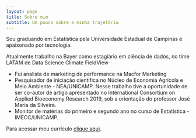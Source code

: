 ```yaml
---
layout: page
title: Sobre mim
subtitle: Um pouco sobre a minha trajetória
---
```


Sou graduando em Estatística pela Universidade Estadual de Campinas e apaixonado por tecnologia.

Atualmente trabalho na Bayer como estagiário em ciência de dados, no time LATAM de Data Science Climate FieldView

- Fui analista de marketing de performance na Macfor Marketing
- Pesquisador de iniciação científica no Núcleo de Economia Agrícola e Meio Ambiente - NEA/UNICAMP. Nesse trabalho tive a oportunidade de ser co-autor de artigo apresentado no International Consortium on Applied Bioeconomy Research 2019, sob a orientação do professor José Maria da Silveira.
- Monitor de matérias do primeiro e segundo ano no curso de Estatística - IMECC/UNICAMP.

Para acessar meu currículo [clique aqui](Curriculo_Matheus_Duzzi_Ribeiro.pdf).

